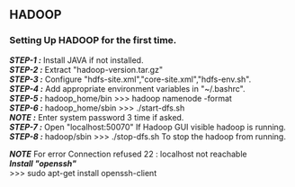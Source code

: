 ## HADOOP

### Setting Up HADOOP for the first time.

***STEP-1 :*** Install JAVA if not installed. <br>
***STEP-2 :*** Extract "hadoop-version.tar.gz" <br>
***STEP-3 :*** Configure "hdfs-site.xml","core-site.xml","hdfs-env.sh". <br>
***STEP-4 :*** Add appropriate environment variables in "~/.bashrc". <br>
***STEP-5 :*** hadoop_home/bin >>> hadoop namenode -format <br>
***STEP-6 :*** hadoop_home/sbin >>> ./start-dfs.sh <br>
		***NOTE :*** Enter system password 3 time if asked.<br>
***STEP-7 :*** Open "localhost:50070" If Hadoop GUI visible hadoop is running. <br>
***STEP-8 :*** hadoop/sbin >>> ./stop-dfs.sh To stop the hadoop from running. <br>

***NOTE*** For error Connection refused 22 : localhost not reachable <br>
		***Install "openssh"*** <br>
		>>> sudo apt-get install openssh-client <br>